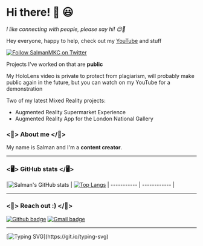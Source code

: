 

# Hi there! 👋 😃
 
*I like connecting with people, please say hi! 😊🤗*

Hey everyone, happy to help, check out my [YouTube](https://bit.ly/salmanmkc) and stuff  
   
[![Follow SalmanMKC on Twitter](https://img.shields.io/twitter/follow/SalmanMKC.svg?label=Follow%20SalmanMKC%20on%20Twitter&style=social)](https://twitter.com/intent/follow?screen_name=SalmanMKC)

Projects I've worked on that are **public**

My HoloLens video is private to protect from plagiarism, will probably make public again in the future, but you can watch on my YouTube for a demonstration

Two of my latest Mixed Reality projects:
- Augmented Reality Supermarket Experience
- Augmented Reality App for the London National Gallery

### <🎵> About me </🎵>

My name is Salman and I'm a **content creator**. 


---


### <🖥️> GitHub stats </🖥️>

|![Salman's GitHub stats](https://github-readme-stats.vercel.app/api?username=salmanmkc&count_private=true&theme=dark)
 | [![Top Langs](https://github-readme-stats.vercel.app/api/top-langs/?username=salmanmkc&theme=dark&text_color=fff&border_color=79ff97&layout=compact)](https://github.com/salmanmkc) 
| ----------- | ------------ |

---

### <📨> Reach out :) </📨>

[![Github badge](https://img.shields.io/badge/salmanmkc-100000?style=for-the-badge&logo=github&logoColor=white)](https://github.com/salmanmkc) [![Gmail badge](https://img.shields.io/badge/13schishti@gmail.com-c5221f?style=for-the-badge&logo=gmail&logoColor=white)](mailto:13schishti@gmail.com)

---

[![Typing SVG](https://readme-typing-svg.herokuapp.com?font=Ubuntu&color=%230EAA20&vCenter=true&lines=Hope+you+connect!+Take+care!)](https://git.io/typing-svg)
